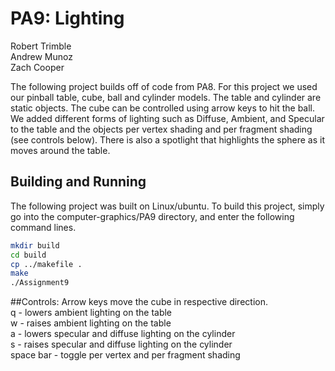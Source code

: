 # PA9: Lighting

Robert Trimble  
Andrew Munoz  
Zach Cooper  

The following project builds off of code from PA8. For this project we used our pinball table, cube, ball and cylinder models. 
The table and cylinder are static objects. The cube can be controlled using arrow keys to hit the ball. We added different forms of lighting
such as Diffuse, Ambient, and Specular to the table and the objects per vertex shading and per fragment shading (see controls below). There is also a spotlight that highlights the sphere as it moves around the table. 

## Building and Running
The following project was built on Linux/ubuntu. To build this project, 
simply go into the computer-graphics/PA9 directory, and enter the following command lines.

```bash
mkdir build
cd build
cp ../makefile .
make
./Assignment9
```

##Controls:
Arrow keys move the cube in respective direction.  
q - lowers ambient lighting on the table  
w - raises ambient lighting on the table  
a - lowers specular and diffuse lighting on the cylinder  
s - raises specular and diffuse lighting on the cylinder  
space bar - toggle per vertex and per fragment shading  

